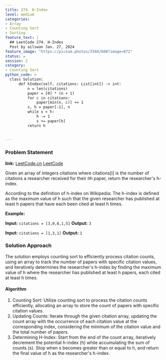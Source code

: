 ```yaml
---
title: 274. H-Index
level: medium
categories:
- Array
- Counting Sort
- Sorting
feature_text: |
  ## LeetCode 274. H-Index
  Post by ailswan Jan. 27, 2024
feature_image: "https://picsum.photos/2560/600?image=872"
status: ★
session: 2
category:
- Counting Sort
python_code: >
  class Solution:
      def hIndex(self, citations: List[int]) -> int:
          n = len(citations)
          paper = [0] * (n + 1)
          for c in citations:
              paper[min(n, c)] += 1
          s, h = paper[-1], n
          while s < h:
              h -= 1
              s += paper[h]
          return h
      
         
---
```


### Problem Statement
**link:**
[LeetCode.cn](https://leetcode.cn/problems/h-index/)
[LeetCode](https://leetcode.com/problems/h-index/)

Given an array of integers citations where citations[i] is the number of citations a researcher received for their ith paper, return the researcher's h-index.

According to the definition of h-index on Wikipedia: The h-index is defined as the maximum value of h such that the given researcher has published at least h papers that have each been cited at least h times.

 
**Example:**

**Input:** `citations = [3,0,6,1,5]`
**Output:** `3`
 
**Input:** `citations = [1,3,1]`
**Output:** `1`

### Solution Approach
The solution employs counting sort to efficiently process citation counts, using an array to track the number of papers with specific citation values, and iteratively determines the researcher's h-index by finding the maximum value of h where the researcher has published at least h papers, each cited at least h times.

#### Algorithm

1. Counting Sort: Utilize counting sort to process the citation counts efficiently, allocating an array to store the count of papers with specific citation values.
2. Updating Counts: Iterate through the given citation array, updating the count array with the occurrence of each citation value at the corresponding index, considering the minimum of the citation value and the total number of papers.
3. Determining H-Index: Start from the end of the count array, iteratively decrement the potential h-index (h) while accumulating the sum of counts (s). Stop when s becomes greater than or equal to h, and return the final value of h as the researcher's h-index.